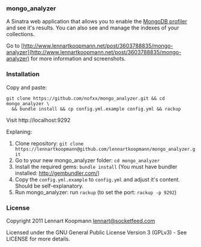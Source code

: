 ### mongo_analyzer
A Sinatra web application that allows you to enable the
[MongoDB profiler](http://www.mongodb.org/display/DOCS/Optimization#Optimization-UsingtheProfiler)
and see it's results. You can also see and manage the indexes of your collections.

Go to [http://www.lennartkoopmann.net/post/3603788835/mongo-analyzer](http://www.lennartkoopmann.net/post/3603788835/mongo-analyzer) for more information and screenshots.

### Installation

Copy and paste:

    git clone https://github.com/nofxx/mongo_analyzer.git && cd mongo_analyzer \
      && bundle install && cp config.yml.example config.yml && rackup

Visit http://localhost:9292

Explaning:

 1. Clone repository: `git clone https://lennartkoopmann@github.com/lennartkoopmann/mongo_analyzer.git`
 2. Go to your new mongo_analyzer folder: `cd mongo_analyzer`
 3. Install the required gems: `bundle install` (You must have bundler installed: http://gembundler.com/)
 4. Copy the `config.yml.example` to `config.yml` and adjust it's content. Should be self-explanatory.
 5. Run mongo_analyzer: run `rackup`  (to set the port: `rackup -p 9292`)


### License
Copyright 2011 Lennart Koopmann <lennart@socketfeed.com>

Licensed under the GNU General Public License Version 3 (GPLv3) - See LICENSE for more details.
